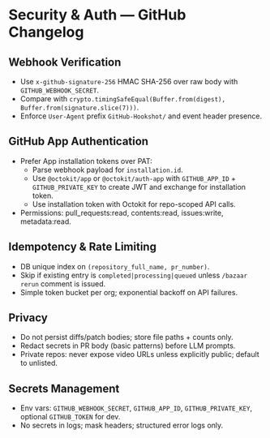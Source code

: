 # Security & Auth — GitHub Changelog

## Webhook Verification
- Use `x-github-signature-256` HMAC SHA-256 over raw body with `GITHUB_WEBHOOK_SECRET`.
- Compare with `crypto.timingSafeEqual(Buffer.from(digest), Buffer.from(signature.slice(7)))`.
- Enforce `User-Agent` prefix `GitHub-Hookshot/` and event header presence.

## GitHub App Authentication
- Prefer App installation tokens over PAT:
  - Parse webhook payload for `installation.id`.
  - Use `@octokit/app` or `@octokit/auth-app` with `GITHUB_APP_ID` + `GITHUB_PRIVATE_KEY` to create JWT and exchange for installation token.
  - Use installation token with Octokit for repo-scoped API calls.
- Permissions: pull_requests:read, contents:read, issues:write, metadata:read.

## Idempotency & Rate Limiting
- DB unique index on `(repository_full_name, pr_number)`.
- Skip if existing entry is `completed|processing|queued` unless `/bazaar rerun` comment is issued.
- Simple token bucket per org; exponential backoff on API failures.

## Privacy
- Do not persist diffs/patch bodies; store file paths + counts only.
- Redact secrets in PR body (basic patterns) before LLM prompts.
- Private repos: never expose video URLs unless explicitly public; default to unlisted.

## Secrets Management
- Env vars: `GITHUB_WEBHOOK_SECRET`, `GITHUB_APP_ID`, `GITHUB_PRIVATE_KEY`, optional `GITHUB_TOKEN` for dev.
- No secrets in logs; mask headers; structured error logs only.

